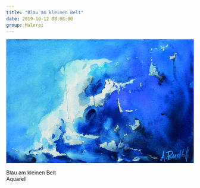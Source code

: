 ```yaml
---
title: "Blau am kleinen Belt"
date: 2019-10-12 08:08:00
group: Malerei
---
```

![Blau am kleinen Belt](/img/aquarelle/blau-am-kleinen-belt.jpg)

Blau am kleinen Belt<br>
Aquarell
